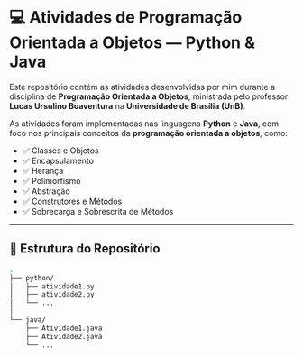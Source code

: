 # 💻 Atividades de Programação Orientada a Objetos — Python & Java

Este repositório contém as atividades desenvolvidas por mim durante a disciplina de **Programação Orientada a Objetos**, ministrada pelo professor **Lucas Ursulino Boaventura** na **Universidade de Brasília (UnB)**.

As atividades foram implementadas nas linguagens **Python** e **Java**, com foco nos principais conceitos da **programação orientada a objetos**, como:

- ✅ Classes e Objetos  
- ✅ Encapsulamento  
- ✅ Herança  
- ✅ Polimorfismo  
- ✅ Abstração  
- ✅ Construtores e Métodos  
- ✅ Sobrecarga e Sobrescrita de Métodos  

---

## 📁 Estrutura do Repositório

```bash
.
├── python/
│   ├── atividade1.py
│   ├── atividade2.py
│   └── ...
│
└── java/
    ├── Atividade1.java
    ├── Atividade2.java
    └── ...
